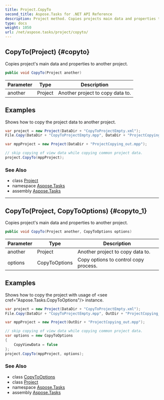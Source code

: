 ```yaml
---
title: Project.CopyTo
second_title: Aspose.Tasks for .NET API Reference
description: Project method. Copies projects main data and properties to another project
type: docs
weight: 1050
url: /net/aspose.tasks/project/copyto/
---
```

## CopyTo(Project) {#copyto}

Copies project's main data and properties to another project.

```csharp
public void CopyTo(Project another)
```

| Parameter | Type | Description |
| --- | --- | --- |
| another | Project | Another project to copy data to. |

## Examples

Shows how to copy the project data to another project.

```csharp
var project = new Project(DataDir + "CopyToProjectEmpty.xml");
File.Copy(DataDir + "CopyToProjectEmpty.mpp", DataDir + "ProjectCopying_out.mpp", true);

var mppProject = new Project(DataDir + "ProjectCopying_out.mpp");

// skip copying of view data while copying common project data.
project.CopyTo(mppProject);
```

### See Also

* class [Project](../)
* namespace [Aspose.Tasks](../../project/)
* assembly [Aspose.Tasks](../../../)

---

## CopyTo(Project, CopyToOptions) {#copyto_1}

Copies project's main data and properties to another project.

```csharp
public void CopyTo(Project another, CopyToOptions options)
```

| Parameter | Type | Description |
| --- | --- | --- |
| another | Project | Another project to copy data to. |
| options | CopyToOptions | Copy options to control copy process. |

## Examples

Shows how to copy the project with usage of &lt;see cref="Aspose.Tasks.CopyToOptions"/&gt; instance.

```csharp
var project = new Project(DataDir + "CopyToProjectEmpty.xml");
File.Copy(DataDir + "CopyToProjectEmpty.mpp", OutDir + "ProjectCopying_out.mpp", true);

var mppProject = new Project(OutDir + "ProjectCopying_out.mpp");

// skip copying of view data while copying common project data.
var options = new CopyToOptions
{
    CopyViewData = false
};
project.CopyTo(mppProject, options);
```

### See Also

* class [CopyToOptions](../../copytooptions/)
* class [Project](../)
* namespace [Aspose.Tasks](../../project/)
* assembly [Aspose.Tasks](../../../)


